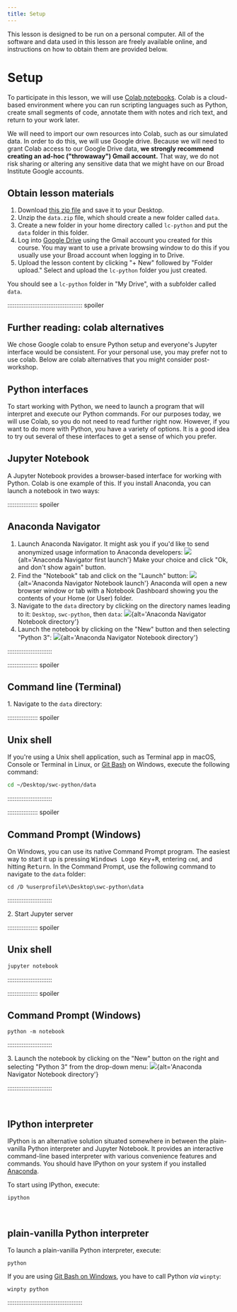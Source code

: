 ```yaml
---
title: Setup
---
```


This lesson is designed to be run on a personal computer.
All of the software and data used in this lesson are freely available online,
and instructions on how to obtain them are provided below.

# <a name=#setup>Setup</a>

To participate in this lesson, we will use [Colab notebooks](https://colab.research.google.com/). Colab is a cloud-based environment where you can run scripting languages such as Python, create small segments of code, annotate them with notes and rich text, and return to your work later.

We will need to import our own resources into Colab, such as our simulated data. In order to do this, we will use Google drive. Because we will need to grant Colab access to our Google Drive data, **we strongly recommend creating an ad-hoc ("throwaway") Gmail account.** That way, we do not risk sharing or altering any sensitive data that we might have on our Broad Institute Google accounts.


## Obtain lesson materials

1. Download [this zip file][dataset] and save it to your Desktop. 
1. Unzip the ```data.zip``` file, which should create a new folder called ```data```.
1. Create a new folder in your home directory called ```lc-python``` and put the ```data``` folder in this folder.
1. Log into [Google Drive](https://drive.google.com/drive/my-drive) using the Gmail account you created for this course. You may want to use a private browsing window to do this if you usually use your Broad account when logging in to Drive.
1. Upload the lesson content by clicking "+ New" followed by "Folder upload." Select and upload the `lc-python` folder you just created.

You should see a `lc-python` folder in "My Drive", with a subfolder called `data`.


:::::::::::::::::::::::::::::::::::::::::: spoiler

## Further reading: colab alternatives

We chose Google colab to ensure Python setup and everyone's Jupyter interface would be consistent. For your personal use, you may prefer not to use colab. Below are colab alternatives that you might consider post-workshop.

## Python interfaces

To start working with Python, we need to launch a program that will interpret and execute our
Python commands. For our purposes today, we will use Colab, so you do not need to read further right now. However, if you want to do more with Python, you have a variety of options. It is a good idea to try out several of these interfaces to get a sense of which you prefer.

## Jupyter Notebook

A Jupyter Notebook provides a browser-based interface for working with Python. Colab is one example of this.
If you install Anaconda, you can launch a notebook in two ways:

::::::::::::::::: spoiler

## Anaconda Navigator

1. Launch Anaconda Navigator.
  It might ask you if you'd like to send anonymized usage information to Anaconda developers:
  ![](fig/anaconda-navigator-first-launch.png){alt='Anaconda Navigator first launch'}
  Make your choice and click "Ok, and don't show again" button.
2. Find the "Notebook" tab and click on the "Launch" button:
  ![](fig/anaconda-navigator-notebook-launch.png){alt='Anaconda Navigator Notebook launch'}
  Anaconda will open a new browser window or tab with a Notebook Dashboard showing you the
  contents of your Home (or User) folder.
3. Navigate to the `data` directory by clicking on the directory names leading to it:
  `Desktop`, `swc-python`, then `data`:
  ![](fig/jupyter-notebook-data-directory.png){alt='Anaconda Navigator Notebook directory'}
4. Launch the notebook by clicking on the "New" button and then selecting "Python 3":
  ![](fig/jupyter-notebook-launch-notebook.png){alt='Anaconda Navigator Notebook directory'}

:::::::::::::::::::::::::

::::::::::::::::: spoiler

## Command line (Terminal)

1\. Navigate to the `data` directory:

::::::::::::::::: spoiler

## Unix shell

If you're using a Unix shell application, such as Terminal app in macOS, Console or Terminal
in Linux, or [Git Bash][gitbash] on Windows, execute the following command:

```bash
cd ~/Desktop/swc-python/data
```

:::::::::::::::::::::::::

::::::::::::::::: spoiler

## Command Prompt (Windows)

On Windows, you can use its native Command Prompt program.  The easiest way to start it up is
pressing <kbd>Windows Logo Key</kbd>\+<kbd>R</kbd>, entering `cmd`, and hitting
<kbd>Return</kbd>. In the Command Prompt, use the following command to navigate to
the `data` folder:

```source
cd /D %userprofile%\Desktop\swc-python\data
```

:::::::::::::::::::::::::

2\. Start Jupyter server

::::::::::::::::: spoiler

## Unix shell

```bash
jupyter notebook
```

:::::::::::::::::::::::::

::::::::::::::::: spoiler

## Command Prompt (Windows)

```source
python -m notebook
```

:::::::::::::::::::::::::

3\. Launch the notebook by clicking on the "New" button on the right and selecting "Python 3"
from the drop-down menu:
![](fig/jupyter-notebook-launch-notebook2.png){alt='Anaconda Navigator Notebook directory'}

:::::::::::::::::::::::::

  <!-- vertical spacer -->

## IPython interpreter

IPython is an alternative solution situated somewhere in between the plain-vanilla Python
interpreter and Jupyter Notebook. It provides an interactive command-line based interpreter with
various convenience features and commands.  You should have IPython on your system if you installed
[Anaconda][anaconda-instructions].

To start using IPython, execute:

```source
ipython
```

  <!-- vertical spacer -->

## plain-vanilla Python interpreter

To launch a plain-vanilla Python interpreter, execute:

```source
python
```

If you are using [Git Bash on Windows][gitbash], you have to call Python *via* `winpty`:

```source
winpty python
```

::::::::::::::::::::::::::::::::::::::::::

[anaconda-instructions]: https://carpentries.github.io/workshop-template/install_instructions/#python
[dataset]: episodes/files/data.zip
[gitbash]: https://gitforwindows.org
